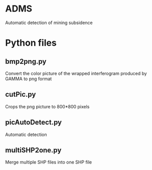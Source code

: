 <!--
 * @Descripttion: file content
 * @version: 
 * @Author: Xuesong_Zhang
 * @Date: 2023-03-01 20:16:42
 * @LastEditors: Xuesong_Zhang
 * @LastEditTime: 2023-03-04 19:25:54
-->
# ADMS
Automatic detection of mining subsidence

# Python files

## bmp2png.py
Convert the color picture of the wrapped interferogram produced by GAMMA to png format

## cutPic.py
Crops the png picture to 800*800 pixels

## picAutoDetect.py
Automatic detection

## multiSHP2one.py
Merge multiple SHP files into one SHP file
